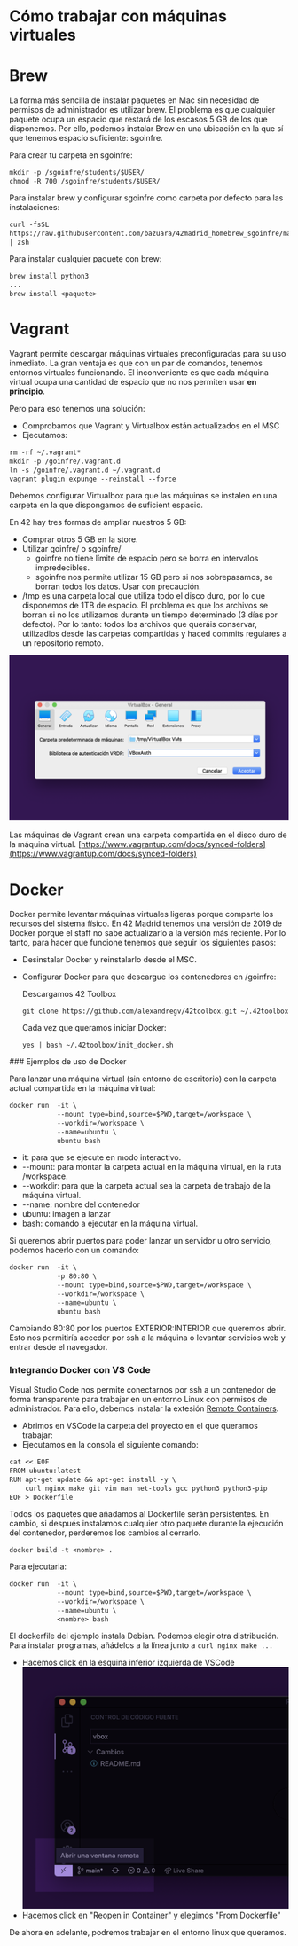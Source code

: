 # Cómo trabajar con máquinas virtuales

# Brew

La forma más sencilla de instalar paquetes en Mac sin necesidad de permisos de administrador es utilizar brew.
El problema es que cualquier paquete ocupa un espacio que restará de los escasos 5 GB de los que disponemos. Por ello, podemos instalar Brew en una ubicación en la que sí que tenemos espacio suficiente: sgoinfre.

Para crear tu carpeta en sgoinfre:
````
mkdir -p /sgoinfre/students/$USER/
chmod -R 700 /sgoinfre/students/$USER/
````
Para instalar brew y configurar sgoinfre como carpeta por defecto para las instalaciones:
````
curl -fsSL https://raw.githubusercontent.com/bazuara/42madrid_homebrew_sgoinfre/master/install.sh | zsh
````
Para instalar cualquier paquete con brew:
````
brew install python3
...
brew install <paquete>
````

# Vagrant

Vagrant permite descargar máquinas virtuales preconfiguradas para su uso inmediato.
La gran ventaja es que con un par de comandos, tenemos entornos virtuales funcionando.
El inconveniente es que cada máquina virtual ocupa una cantidad de espacio que no nos permiten usar __en principio__.

Pero para eso tenemos una solución:

 - Comprobamos que Vagrant y Virtualbox están actualizados en el MSC
 - Ejecutamos:
````
rm -rf ~/.vagrant* 
mkdir -p /goinfre/.vagrant.d
ln -s /goinfre/.vagrant.d ~/.vagrant.d
vagrant plugin expunge --reinstall --force
````

Debemos configurar Virtualbox para que las máquinas se instalen en una carpeta en la que dispongamos de suficient espacio.

En 42 hay tres formas de ampliar nuestros 5 GB:
- Comprar otros 5 GB en la store.
- Utilizar goinfre/ o sgoinfre/
    - goinfre no tiene límite de espacio pero se borra en intervalos impredecibles.
    - sgoinfre nos permite utilizar 15 GB pero si nos sobrepasamos, se borran todos los datos. Usar con precaución.
- /tmp es una carpeta local que utiliza todo el disco duro, por lo que disponemos de 1TB de espacio.
    El problema es que los archivos se borran si no los utilizamos durante un tiempo determinado (3 días por defecto). Por lo tanto: todos los archivos que queráis conservar, utilizadlos desde las carpetas compartidas y haced commits regulares a un repositorio remoto.

![](imgs/vbox.png)

Las máquinas de Vagrant crean una carpeta compartida en el disco duro de la máquina virtual.
[https://www.vagrantup.com/docs/synced-folders](https://www.vagrantup.com/docs/synced-folders)


# Docker

Docker permite levantar máquinas virtuales ligeras porque comparte los recursos del sistema físico. En 42 Madrid tenemos una versión de 2019 de Docker porque el staff no sabe actualizarlo a la versión más reciente.
Por lo tanto, para hacer que funcione tenemos que seguir los siguientes pasos:

- Desinstalar Docker y reinstalarlo desde el MSC.
- Configurar Docker para que descargue los contenedores en /goinfre:

    Descargamos 42 Toolbox
    ````
    git clone https://github.com/alexandregv/42toolbox.git ~/.42toolbox
    ````
    Cada vez que queramos iniciar Docker:
    ````
    yes | bash ~/.42toolbox/init_docker.sh
    ````

### Ejemplos de uso de Docker

Para lanzar una máquina virtual (sin entorno de escritorio) con la carpeta actual compartida en la máquina virtual:

```
docker run  -it \
            --mount type=bind,source=$PWD,target=/workspace \
            --workdir=/workspace \
            --name=ubuntu \
            ubuntu bash
```

- it: para que se ejecute en modo interactivo.
- --mount: para montar la carpeta actual en la máquina virtual, en la ruta /workspace.
- --workdir: para que la carpeta actual sea la carpeta de trabajo de la máquina virtual.
- --name: nombre del contenedor
- ubuntu: imagen a lanzar
- bash: comando a ejecutar en la máquina virtual.

Si queremos abrir puertos para poder lanzar un servidor u otro servicio, podemos hacerlo con un comando:
```
docker run  -it \
            -p 80:80 \
            --mount type=bind,source=$PWD,target=/workspace \
            --workdir=/workspace \
            --name=ubuntu \
            ubuntu bash
```

Cambiando 80:80 por los puertos EXTERIOR:INTERIOR que queremos abrir. Esto nos permitiría acceder por ssh a la máquina o levantar servicios web y entrar desde el navegador.

### Integrando Docker con VS Code

Visual Studio Code nos permite conectarnos por ssh a un contenedor de forma transparente para trabajar en un entorno Linux con permisos de administrador. Para ello, debemos instalar la extesión [Remote Containers](https://marketplace.visualstudio.com/items?itemName=ms-vscode-remote.remote-containers).

- Abrimos en VSCode la carpeta del proyecto en el que queramos trabajar:
- Ejecutamos en la consola el siguiente comando:
```
cat << EOF
FROM ubuntu:latest
RUN apt-get update && apt-get install -y \
    curl nginx make git vim man net-tools gcc python3 python3-pip
EOF > Dockerfile
```

Todos los paquetes que añadamos al Dockerfile serán persistentes. En cambio, si después instalamos cualquier otro paquete durante la ejecución del contenedor, perderemos los cambios al cerrarlo.

```
docker build -t <nombre> .
```
Para ejecutarla:
```
docker run  -it \
            --mount type=bind,source=$PWD,target=/workspace \
            --workdir=/workspace \
            --name=ubuntu \
            <nombre> bash
```

El dockerfile del ejemplo instala Debian. Podemos elegir otra distribución. Para instalar programas, añádelos a la línea junto a ``curl nginx make ...``

- Hacemos click en la esquina inferior izquierda de VSCode
![](imgs/remote.png)
- Hacemos click en "Reopen in Container" y elegimos "From Dockerfile"

De ahora en adelante, podremos trabajar en el entorno linux que queramos.
